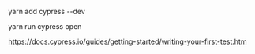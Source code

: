 yarn add cypress --dev

yarn run cypress open

https://docs.cypress.io/guides/getting-started/writing-your-first-test.htm